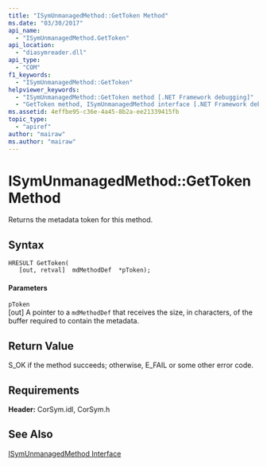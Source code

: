 ```yaml
---
title: "ISymUnmanagedMethod::GetToken Method"
ms.date: "03/30/2017"
api_name: 
  - "ISymUnmanagedMethod.GetToken"
api_location: 
  - "diasymreader.dll"
api_type: 
  - "COM"
f1_keywords: 
  - "ISymUnmanagedMethod::GetToken"
helpviewer_keywords: 
  - "ISymUnmanagedMethod::GetToken method [.NET Framework debugging]"
  - "GetToken method, ISymUnmanagedMethod interface [.NET Framework debugging]"
ms.assetid: 4effbe95-c36e-4a45-8b2a-ee21339415fb
topic_type: 
  - "apiref"
author: "mairaw"
ms.author: "mairaw"
---
```

# ISymUnmanagedMethod::GetToken Method
Returns the metadata token for this method.  
  
## Syntax  
  
```  
HRESULT GetToken(  
   [out, retval]  mdMethodDef  *pToken);  
```  
  
#### Parameters  
 `pToken`  
 [out] A pointer to a `mdMethodDef` that receives the size, in characters, of the buffer required to contain the metadata.  
  
## Return Value  
 S_OK if the method succeeds; otherwise, E_FAIL or some other error code.  
  
## Requirements  
 **Header:** CorSym.idl, CorSym.h  
  
## See Also  
 [ISymUnmanagedMethod Interface](../../../../docs/framework/unmanaged-api/diagnostics/isymunmanagedmethod-interface.md)
